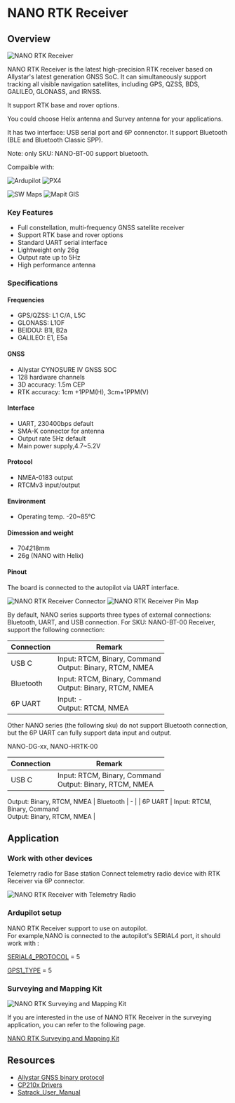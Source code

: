 # NANO RTK Receiver

## Overview

![NANO RTK Receiver](../../../images/gnss/NANO-RTK-with-case-ant-bg-760x.png)

NANO RTK Receiver is the latest high-precision RTK receiver based on Allystar's latest generation GNSS SoC.
It can simultaneously support tracking all visible navigation satellites, including GPS, QZSS, BDS, GALILEO, GLONASS, and IRNSS.

It support RTK base and rover options.

You could choose Helix antenna and Survey antenna for your applications.

It has two interface: USB serial port and 6P connenctor.
It support Bluetooth (BLE and Bluetooth Classic SPP).

Note: only SKU: NANO-BT-00 support bluetooth.

Compaible with:

![Ardupilot](../../../images/partner/Ardupilot_logo.png) ![PX4](../../../images/partner/PX4_logo.png)

![SW Maps](../../../images/partner/swmaps_logo.png) ![Mapit GIS](../../../images/partner/mapit_logo.png)

### Key Features

- Full constellation, multi-frequency GNSS satellite receiver
- Support RTK base and rover options
- Standard UART serial interface
- Lightweight only 26g
- Output rate up to 5Hz
- High performance antenna

### Specifications

#### Frequencies

- GPS/QZSS: L1 C/A, L5C
- GLONASS: L1OF
- BEIDOU: B1I, B2a
- GALILEO: E1, E5a

#### GNSS

- Allystar CYNOSURE IV GNSS SOC
- 128 hardware channels
- 3D accuracy: 1.5m CEP
- RTK accuracy: 1cm +1PPM(H), 3cm+1PPM(V)

#### Interface

- UART, 230400bps default
- SMA-K connector for antenna
- Output rate 5Hz default
- Main power supply,4.7~5.2V

#### Protocol

- NMEA-0183 output
- RTCMv3 input/output

#### Environment

- Operating temp. -20~85℃

#### Dimession and weight

- 70*42*18mm
- 26g (NANO with Helix)

#### Pinout

The board is connected to the autopilot via UART interface.

![NANO RTK Receiver Connector](../../../images/gnss/Nano-rcv-02-connector-00.png)
![NANO RTK Receiver Pin Map](../../../images/gnss/Nano-rcv-02-case-connector.png)

By default, NANO series supports three types of external connections: Bluetooth, UART, and USB connection.
For SKU: NANO-BT-00 Receiver, support the following connection:

| Connection | Remark | 
| --- | --- |
| USB C | Input: RTCM, Binary, Command <br> Output: Binary, RTCM, NMEA |
| Bluetooth | Input: RTCM, Binary, Command <br> Output: Binary, RTCM, NMEA |
| 6P UART | Input: - <br> Output: RTCM, NMEA |

Other NANO series (the following sku) do not support Bluetooth connection, but the 6P UART can fully support data input and output.

NANO-DG-xx, NANO-HRTK-00

| Connection | Remark | 
| --- | --- |
| USB C | Input: RTCM, Binary, Command <br> Output: Binary, RTCM, NMEA |
Output: Binary, RTCM, NMEA
| Bluetooth | - |
| 6P UART | Input: RTCM, Binary, Command <br> Output: Binary, RTCM, NMEA |

## Application

### Work with other devices

Telemetry radio for Base station
Connect telemetry radio device with RTK Receiver via 6P connector.

![NANO RTK Receiver with Telemetry Radio](../../../images/gnss/Telemetry_radio_main_00.png)

### Ardupilot setup

NANO RTK Receiver support to use on autopilot.<br>
For example,NANO is connected to the autopilot's SERIAL4 port, it should work with :

[SERIAL4_PROTOCOL](https://ardupilot.org/dev/docs/AP_Periph-Parameters.html#serial4-protocol-serial4-protocol-selection) = 5

[GPS1_TYPE](https://ardupilot.org/copter/docs/parameters.html#gps1-type-gps-type) = 5

### Surveying and Mapping Kit

![NANO RTK Surveying and Mapping Kit](../../../images/gnss/450px-NANO-survey-kits-00.jpg)

If you are interested in the use of NANO RTK Receiver in the surveying application, you can refer to the following page.

[NANO RTK Surveying and Mapping Kit](./NANO_RTK_SURVEYING_KIT.md)

## Resources

- [Allystar GNSS binary protocol](../../../common/common_allystar_binary_protocol.md)
- [CP210x Drivers](../../../assets/drivers/CP210x_Windows_Drivers.zip)
- [Satrack_User_Manual](../../../assets/datasheet/Satrack_User_Manual.pdf)